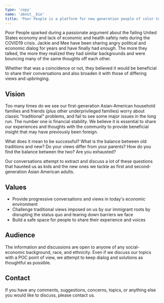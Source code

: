 ```yaml
---
type: 'copy'
name: 'about__bio'
title: 'Poor People is a platform for new generation people of color to discuss their socioeconomic backgrounds and to share stories and financial experiences of today.'
---
```


Poor People sparked during a passionate argument about the failing United States economy and lack of economic and health safety nets during the COVID19 crisis. Jackie and Mee have been sharing angry political and economic dialog for years and have finally had _enough_. The more they talked, the more they realized they had similar backgrounds and were bouncing many of the same thoughts off each other.

Whether that was a coincidence or not, they believed it would be beneficial to share their conversations and also broaden it with those of differing views and upbringing.

## Vision

Too many times do we see our first-generation Asian-American household families and friends (plus other underprivileged families) worry about classic "traditional" problems, and fail to see some major issues in the long run. The number one is financial stability. We believe it is essential to share our experiences and thoughts with the community to provide beneficial insight that may have previously been foreign.

What does it mean to be successful? What is the balance between old traditions and new? Do your views differ from your parents? How do you find the balance between the two? Are you exhausted?

Our conversations attempt to extract and discuss a lot of these questions that haunted us as kids and the new ones we tackle as first and second-generation Asian American adults.

## Values

- Provide progressive conversations and views in today's economic environment
- Challenge traditional views imposed on us by our immigrant roots by disrupting the status quo and tearing down barriers we face
- Build a safe space for people to share their experience and voices

## Audience

The information and discussions are open to anyone of any social-economic background, race, and ethnicity. Even if we discuss our topics with a POC point of view, we attempt to keep dialog and solutions as thoughtful as possible.

## Contact

If you have any comments, suggestions, concerns, topics, or anything else you would like to discuss, please contact us.
